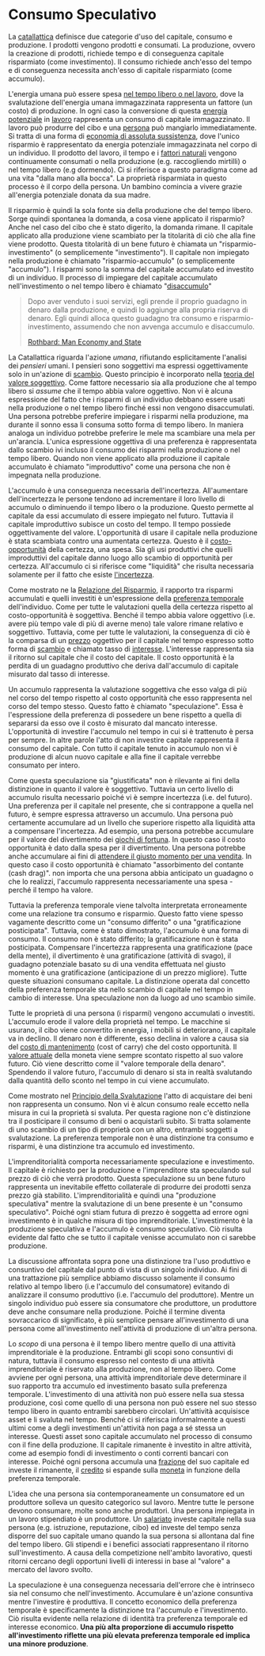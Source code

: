 # Consumo Speculativo



La [catallattica]() definisce due categorie d'uso del capitale, consumo e produzione. I prodotti vengono prodotti e consumati. La produzione, ovvero la creazione di prodotti, richiede tempo e di conseguenza capitale risparmiato (come investimento). Il consumo richiede anch'esso del tempo e di conseguenza necessita anch'esso di capitale risparmiato (come accumulo).

L'energia umana può essere spesa [nel tempo libero o nel lavoro](), dove la svalutazione dell'energia umana immagazzinata rappresenta un fattore (un costo) di produzione. In ogni caso la conversione di questa [energia potenziale]() in [lavoro]() rappresenta un consumo di capitale immagazzinato. Il lavoro può produrre del cibo e una [persona]() può mangiarlo immediatamente. Si tratta di una forma di [economia di assoluta sussistenza](), dove l'unico risparmio è rappresentato da energia potenziale immagazzinata nel corpo di un individuo. Il prodotto del lavoro, il tempo e i [fattori naturali]() vengono continuamente consumati o nella produzione (e.g. raccogliendo mirtilli) o nel tempo libero (e.g dormendo). Ci si riferisce a questo paradigma come ad una vita "dalla mano alla bocca". La proprietà risparmiata in questo processo è il corpo della persona. Un bambino comincia a vivere grazie all'energia potenziale donata da sua madre.

Il risparmio è quindi la sola fonte sia della produzione che del tempo libero. Sorge quindi spontanea la domanda, a cosa viene applicato il risparmio? Anche nel caso del cibo che è stato digerito, la domanda rimane. Il capitale applicato alla produzione viene scambiato per la titolarità di ciò che alla fine viene prodotto. Questa titolarità di un bene futuro è chiamata un "risparmio-investimento" (o semplicemente "investimento"). Il capitale non impiegato nella produzione è chiamato "risparmio-accumulo" (o semplicemente "accumulo"). I risparmi sono la somma del capitale accumulato ed investito di un individuo. Il processo di impiegare del capitale accumulato nell'investimento o nel tempo libero è chiamato "[disaccumulo]()"

> Dopo aver venduto i suoi servizi, egli prende il proprio guadagno in denaro dalla produzione, e quindi lo aggiunge alla propria riserva di denaro. Egli quindi alloca questo guadagno tra consumo e risparmio-investimento, assumendo che non avvenga accumulo e disaccumulo.
>
> [Rothbard: Man Economy and State](https://mises.org/library/man-economy-and-state-power-and-market/html/p/992)

La Catallattica riguarda l'azione _umana_, rifiutando esplicitamente l'analisi dei _pensieri_ umani. I pensieri sono soggettivi ma espressi oggettivamente solo in un'azione di [scambio](). Questo principio è incorporato nella [teoria del valore soggettivo](). Come fattore necessario sia alla produzione che al tempo libero si _assume_ che il tempo abbia valore oggettivo. Non vi è alcuna espressione del fatto che i risparmi di un individuo debbano essere usati nella produzione o nel tempo libero finché essi non vengono disaccumulati. Una persona potrebbe preferire impiegare i risparmi nella produzione, ma durante il sonno essa li consuma sotto forma di tempo libero. In maniera analoga un individuo potrebbe preferire le mele ma scambiare una mela per un'arancia. L'unica espressione oggettiva di una preferenza è rappresentata dallo scambio ivi incluso il consumo dei risparmi nella produzione o nel tempo libero. Quando non viene applicato alla produzione il capitale accumulato è chiamato "improduttivo" come una persona che non è impegnata nella produzione.

 L'accumulo è una conseguenza necessaria dell'incertezza. All'aumentare dell'incertezza le persone tendono ad incrementare il loro livello di accumulo o diminuendo il tempo libero o la produzione. Questo permette al capitale da essi accumulato di essere impiegato nel futuro. Tuttavia il capitale improduttivo subisce un costo del tempo. Il tempo possiede oggettivamente del valore. L'opportunità di usare il capitale nella produzione è stata scambiata contro una aumentata certezza. Questo è il [costo-opportunità]() della certezza, una spesa. Sia gli usi produttivi che quelli improduttivi del capitale danno luogo allo scambio di opportunità per certezza. All'accumulo ci si riferisce come "liquidità" che risulta necessaria solamente per il fatto che esiste [l'incertezza]().

Come mostrato ne la [Relazione del Risparmio](), il rapporto tra risparmi accumulati e quelli investiti è un'espressione della [preferenza temporale]() dell'individuo. Come per tutte le valutazioni quella della certezza rispetto al costo-opportunità è soggettiva. Benché il tempo abbia valore oggettivo (i.e. avere più tempo vale di più di averne meno) tale valore rimane relativo e soggettivo. Tuttavia, come per tutte le valutazioni, la conseguenza di ciò è la comparsa di un [prezzo]() oggettivo per il capitale nel tempo espresso sotto forma di [scambio]() e chiamato tasso di [interesse](). L'interesse rappresenta sia il ritorno sul capitale che il costo del capitale. Il costo opportunità è la perdita di un guadagno produttivo che deriva dall'accumulo di capitale misurato dal tasso di interesse.

Un accumulo rappresenta la valutazione soggettiva che esso valga di più nel corso del tempo rispetto al costo opportunità che esso rappresenta nel corso del tempo stesso. Questo fatto è chiamato "speculazione". Essa è l'espressione della preferenza di possedere un bene rispetto a quella di separarsi da esso ove il costo è misurato dal mancato interesse. L'opportunità di investire l'accumulo nel tempo in cui si è trattenuto è persa per sempre. In altre parole l'atto di non investire capitale rappresenta il consumo del capitale. Con tutto il capitale tenuto in accumulo non vi è produzione di alcun nuovo capitale e alla fine il capitale verrebbe consumato per intero.

Come questa speculazione sia "giustificata" non è rilevante ai fini della distinzione in quanto il valore è soggettivo. Tuttavia un certo livello di accumulo risulta necessario poiché vi è sempre incertezza (i.e. del futuro). Una preferenza per il capitale nel presente, che si contrappone a quella nel futuro, è sempre espressa attraverso un accumulo. Una persona può certamente accumulare ad un livello che superiore rispetto alla liquidità atta a compensare l'incertezza. Ad esempio, una persona potrebbe accumulare per il valore del divertimento dei [giochi di fortuna](). In questo caso il costo opportunità è dato dalla spesa per il divertimento. Una persona potrebbe anche accumulare ai fini di [attendere il giusto momento per una vendita](). In questo caso il costo opportunità è chiamato "assorbimento del contante (cash drag)". non importa che una persona abbia anticipato un guadagno o che lo realizzi, l'accumulo rappresenta necessariamente una spesa - perché il tempo ha valore.

Tuttavia la preferenza temporale viene talvolta interpretata erroneamente come una relazione tra consumo e risparmio. Questo fatto viene spesso vagamente descritto come un "consumo differito" o una "gratificazione posticipata". Tuttavia, come è stato dimostrato, l'accumulo è una forma di consumo. Il consumo non è stato differito; la gratificazione non è stata posticipata. Compensare l'incertezza rappresenta una gratificazione (pace della mente), il divertimento è una gratificazione (attività di svago), il guadagno potenziale basato su di una vendita effettuata nel giusto momento è una gratificazione (anticipazione di un prezzo migliore). Tutte queste situazioni consumano capitale. La distinzione operata dal concetto della preferenza temporale sta nello scambio di capitale nel tempo in cambio di interesse. Una speculazione non da luogo ad uno scambio simile.

Tutte le proprietà di una persona (i risparmi) vengono accumulati o investiti. L'accumulo erode il valore della proprietà nel tempo. Le macchine si usurano, il cibo viene convertito in energia, i mobili si deteriorano, il capitale va in declino. Il denaro non è differente, esso declina in valore a causa sia del [costo di mantenimento]() (cost of carry) che del costo opportunità. Il [valore attuale]() della moneta viene sempre scontato rispetto al suo valore futuro. Ciò viene descritto come il "valore temporale della denaro". Spendendo il valore futuro, l'accumulo di denaro si sta in realtà svalutando dalla quantità dello sconto nel tempo in cui viene accumulato.

Come mostrato nel [Principio della Svalutazione]() l'atto di acquistare dei beni non rappresenta un consumo. Non vi è alcun consumo reale eccetto nella misura in cui la proprietà si svaluta. Per questa ragione non c'è distinzione tra il posticipare il consumo di beni o acquistarli subito. Si tratta solamente di uno scambio di un tipo di proprietà con un altro, entrambi soggetti a svalutazione. La preferenza temporale non è una distinzione tra consumo e risparmi, è una distinzione tra accumulo ed investimento.

L'imprenditorialità comporta necessariamente speculazione e investimento. Il capitale è richiesto per la produzione e l'imprenditore sta speculando sul prezzo di ciò che verrà prodotto. Questa speculazione su un bene futuro rappresenta un inevitabile effetto collaterale di produrre dei prodotti senza prezzo già stabilito. L'imprenditorialità e quindi una "produzione speculativa" mentre la svalutazione di un bene presente è un "consumo speculativo". Poiché ogni stiam futura di prezzo è soggetta ad errore ogni investimento è in qualche misura di tipo imprenditoriale. L'investimento è la produzione speculativa e l'accumulo è consumo speculativo. Ciò risulta evidente dal fatto che se tutto il capitale venisse accumulato non ci sarebbe produzione.

La discussione affrontata sopra pone una distinzione tra l'uso produttivo e consuntivo del capitale dal punto di vista di un singolo individuo. Ai fini di una trattazione più semplice abbiamo discusso solamente il consumo relativo al tempo libero (i.e l'accumulo del consumatore) evitando di analizzare il consumo produttivo (i.e. l'accumulo del produttore). Mentre un singolo individuo può essere sia consumatore che produttore, un produttore deve anche consumare nella produzione. Poiché il termine diventa sovraccarico di significato, è più semplice pensare all'investimento di una persona come all'investimento nell'attività di produzione di un'altra persona.

Lo _scopo_ di una persona è il tempo libero mentre quello di una attività imprenditoriale è la produzione. Entrambi gli scopi sono consuntivi di natura, tuttavia il consumo espresso nel contesto di una attività imprenditoriale è riservato alla produzione, non al tempo libero. Come avviene per ogni persona, una attività imprenditoriale deve determinare il suo rapporto tra accumulo ed investimento basato sulla preferenza temporale. L'investimento di una attività non può essere nella sua stessa produzione, così come quello di una persona non può essere nel suo stesso tempo libero in quanto entrambi sarebbero circolari. Un'attività acquisisce asset e li svaluta nel tempo. Benché ci si riferisca informalmente a questi ultimi come a degli investimenti un'attività non paga a sé stessa un interesse. Questi asset sono capitale accumulato nel processo di consumo con il fine della produzione. Il capitale rimanente è investito in altre attività, come ad esempio fondi di investimento o conti correnti bancari con interesse. Poiché ogni persona accumula una [frazione]() del suo capitale ed investe il rimanente, il [credito]() si espande sulla [moneta]() in funzione della preferenza temporale.

L'idea che una persona sia contemporaneamente un consumatore ed un produttore solleva un quesito categorico sul lavoro. Mentre tutte le persone devono consumare, molte sono anche produttori. Una persona impiegata in un lavoro stipendiato è un produttore. Un [salariato]() investe capitale nella sua persona (e.g. istruzione, reputazione, cibo) ed investe del tempo senza disporre del suo capitale umano quando la sua persona si allontana dal fine del tempo libero. Gli stipendi e i benefici associati rappresentano il ritorno sull'investimento. A causa della competizione nell'ambito lavorativo, questi ritorni cercano degli opportuni livelli di interessi in base al "valore" a mercato del lavoro svolto.

La speculazione è una conseguenza necessaria dell'errore che è intrinseco sia nel consumo che nell'investimento. Accumulare è un'azione consuntiva mentre l'investire è produttiva. Il concetto economico della preferenza temporale è specificamente la distinzione tra l'accumulo e l'investimento. Ciò risulta evidente nella relazione di identità tra preferenza temporale ed interesse economico. **Una più alta proporzione di accumulo rispetto all'investimento riflette una più elevata preferenza temporale ed implica una minore produzione**.
